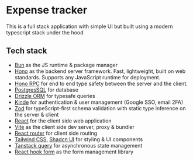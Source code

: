# Expense tracker

This is a full stack application with simple UI but built using a modern typescript stack under the hood

## Tech stack

- [Bun](https://bun.sh/) as the JS runtime & package manager
- [Hono](https://hono.dev/) as the backend server framework. Fast, lightweight, built on web standards. Supports any JavaScript runtime for deployment.
- [Hono RPC](https://hono.dev/docs/guides/rpc) for end to end type safety between the server and the client.
- [PostgresSQL](https://www.postgresql.org/) for database
- [Drizzle ORM](https://orm.drizzle.team/) for typesafe queries
- [Kinde](https://kinde.com/) for authentication & user management (Google SSO, email 2FA)
- [Zod](https://zod.dev/) for typeScript-first schema validation with static type inference on the server & client
- [React](https://react.dev/) for the client side web application
- [Vite](https://vite.dev/) as the client side dev server, proxy & bundler
- [React router](https://reactrouter.com/) for client side routing
- [Tailwind CSS](https://tailwindcss.com/), [Shadcn UI](https://ui.shadcn.com/) for styling & UI components
- [Tanstack query](https://tanstack.com/query/latest/docs/framework/react/overview) for asynchronous state management
- [React hook form](https://react-hook-form.com/) as the form management library
